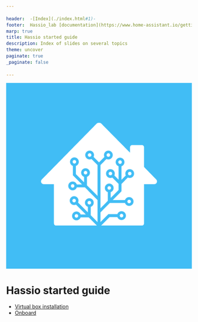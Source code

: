 ```yaml
---

header:  -[Index](./index.html#1)-
footer:  Hassio_lab [documentation](https://www.home-assistant.io/getting-started/)
marp: true
title: Hassio started guide
description: Index of slides on several topics
theme: uncover
paginate: true
_paginate: false

---
```


![bg left 100%](../assets/images/hassio_logo.png)

# <!--fit--> Hassio started guide

- [Virtual box installation](./vbox.html#1)
- [Onboard](./bring_up.html#1)


<!-- This is presenter note. You can write down notes through HTML comment.
<style scoped>h2 { color: #eee; }</style> 
<style scoped>{text-align: left;}</style>
![bg](#1243)
![](#fff)
-->




